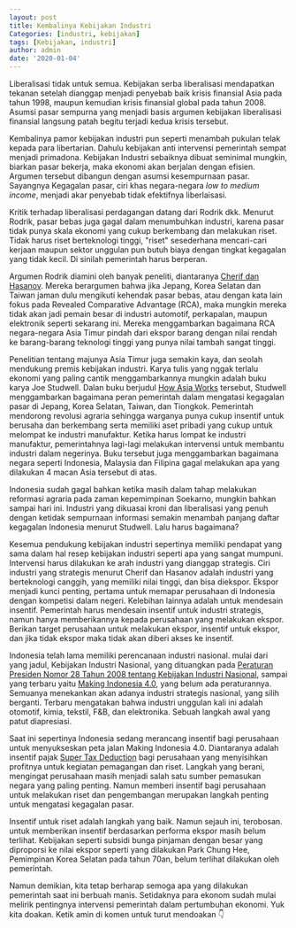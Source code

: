 ```yaml
---
layout: post
title: Kembalinya Kebijakan Industri
Categories: [industri, kebijakan]
tags: [Kebijakan, industri]
author: admin
date: '2020-01-04'
---
```


Liberalisasi tidak untuk semua. Kebijakan serba liberalisasi mendapatkan tekanan setelah dianggap menjadi penyebab baik krisis finansial Asia pada tahun 1998, maupun kemudian krisis finansial global pada tahun 2008. Asumsi pasar sempurna yang menjadi basis argumen kebijakan liberalisasi finansial langsung patah begitu terjadi kedua krisis tersebut. 

Kembalinya pamor kebijakan industri pun seperti menambah pukulan telak kepada para libertarian. Dahulu kebijakan anti intervensi pemerintah sempat menjadi primadona. Kebijakan Industri sebaiknya dibuat seminimal mungkin, biarkan pasar bekerja, maka ekonomi akan berjalan dengan efisien. Argumen tersebut dibangun dengan asumsi kesempurnaan pasar. Sayangnya Kegagalan pasar, ciri khas negara-negara *low to medium income*, menjadi akar penyebab tidak efektifnya liberlaisasi.

Kritik terhadap liberalisasi perdagangan datang dari Rodrik dkk. Menurut Rodrik, pasar bebas juga gagal dalam menumbuhkan industri, karena pasar tidak punya skala ekonomi yang cukup berkembang dan melakukan riset. Tidak harus riset berteknologi tinggi, "riset" sesederhana mencari-cari kerjaan maupun sektor unggulan pun butuh biaya dengan tingkat kegagalan yang tidak kecil. Di sinilah pemerintah harus berperan.

Argumen Rodrik diamini oleh banyak peneliti, diantaranya [Cherif dan Hasanov](https://www.elibrary.imf.org/view/IMF001/25883-9781498305402/25883-9781498305402/Other_formats/Source_PDF/25883-9781498305600.pdf?redirect=true). Mereka berargumen bahwa jika Jepang, Korea Selatan dan Taiwan jaman dulu mengikuti kehendak pasar bebas, atau dengan kata lain fokus pada Revealed Comparative Advantage (RCA), maka mungkin mereka tidak akan jadi pemain besar di industri automotif, perkapalan, maupun elektronik seperti sekarang ini. Mereka menggambarkan bagaimana RCA negara-negara Asia Timur pindah dari ekspor barang dengan nilai rendah ke barang-barang teknologi tinggi yang punya nilai tambah sangat tinggi.

Penelitian tentang majunya Asia Timur juga semakin kaya, dan seolah mendukung premis kebijakan industri. Karya tulis yang nggak terlalu ekonomi yang paling cantik menggambarkannya mungkin adalah buku karya Joe Studwell. Dalan buku berjudul [How Asia Works](https://www.amazon.com/How-Asia-Works-Joe-Studwell/dp/0802121322) tersebut, Studwell menggambarkan bagaimana peran pemerintah dalam mengatasi kegagalan pasar di Jepang, Korea Selatan, Taiwan, dan Tiongkok. Pemerintah mendorong revolusi agraria sehingga warganya punya cukup insentif untuk berusaha dan berkembang serta memiliki aset pribadi yang cukup untuk melompat ke industri manufaktur. Ketika harus lompat ke industri manufaktur, pemerintahnya lagi-lagi melakukan intervensi untuk membantu industri dalam negerinya. Buku tersebut juga menggambarkan bagaimana negara seperti Indonesia, Malaysia dan Filipina gagal melakukan apa yang dilakukan 4 macan Asia tersebut di atas.

Indonesia sudah gagal bahkan ketika masih dalam tahap melakukan reformasi agraria pada zaman kepemimpinan Soekarno, mungkin bahkan sampai hari ini. Industri yang dikuasai kroni dan liberalisasi yang penuh dengan ketidak sempurnaan informasi semakin menambah panjang daftar kegagalan Indonesia menurut Studwell. Lalu harus bagaimana?

Kesemua pendukung kebijakan industri sepertinya memiliki pendapat yang sama dalam hal resep kebijakan industri seperti apa yang sangat mumpuni. Intervensi harus dilakukan ke arah industri yang dianggap strategis. Ciri industri yang strategis menurut Cherif dan Hasanov adalah industri yang berteknologi canggih, yang memiliki nilai tinggi, dan bisa diekspor. Ekspor menjadi kunci penting, pertama untuk memapar perusahaan di Indonesia dengan kompetisi dalam negeri. Kelebihan lainnya adalah untuk mendesain insentif. Pemerintah harus mendesain insentif untuk industri strategis, namun hanya memberikannya kepada perusahaan yang melakukan ekspor. Berikan target perusahaan untuk melakukan ekspor, insentif untuk ekspor, dan jika tidak ekspor maka tidak akan diberi akses ke insentif.

Indonesia telah lama memiliki perencanaan industri nasional. mulai dari yang jadul, Kebijakan Industri Nasional, yang dituangkan pada [Peraturan Presiden Nomor 28 Tahun 2008 tentang Kebijakan Industri Nasional](https://kemenperin.go.id/artikel/19/Kebijakan-Industri-Nasional), sampai yang terbaru yaitu [Making Indonesia 4.0](https://www.atkearney.com/operations-performance-transformation/indonesia-4.0-the-transformation-opportunity), yang belum ada peraturannya. Semuanya menekankan akan adanya industri strategis nasional, yang silih berganti. Terbaru mengatakan bahwa industri unggulan kali ini adalah otomotif, kimia, tekstil, F&B, dan elektronika. Sebuah langkah awal yang patut diapresiasi.

Saat ini sepertinya Indonesia sedang merancang insentif bagi perusahaan untuk menyukseskan peta jalan Making Indonesia 4.0. Diantaranya adalah insentif pajak [Super Tax Deduction](https://www.ey.com/gl/en/services/tax/international-tax/alert--indonesia-issues-implementing-regulations-for-200-percent-super-deduction) bagi perusahaan yang menyisihkan profitnya untuk kegiatan pemagangan dan riset. Langkah yang berani, mengingat perusahaan masih menjadi salah satu sumber pemasukan negara yang paling penting. Namun memberi insentif bagi perusahaan untuk melakukan riset dan pengembangan merupakan langkah penting untuk mengatasi kegagalan pasar.

Insentif untuk riset adalah langkah yang baik. Namun sejauh ini, terobosan. untuk memberikan insentif berdasarkan performa ekspor masih belum terlihat. Kebijakan seperti subsidi bunga pinjaman dengan besar yang diproporsi ke nilai ekspor seperti yang dilakukan Park Chung Hee, Pemimpinan Korea Selatan pada tahun 70an, belum terlihat dilakukan oleh pemerintah. 

Namun demikian, kita tetap berharap semoga apa yang dilakukan pemerintah saat ini berbuah manis. Setidaknya para ekonom sudah mulai melirik pentingnya intervensi pemerintah dalam pertumbuhan ekonomi. Yuk kita doakan. Ketik amin di komen untuk turut mendoakan :point_down:
